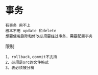 
# 事务

    有事务 用不上
    根本不用 update 和delete
    想要使用删除和修改必须要经过事务，需要配置事务
    
限制

    1、rollback,commit不支持  
    2、必须是orc的文件格式
    3、表必须被分桶
    
   

